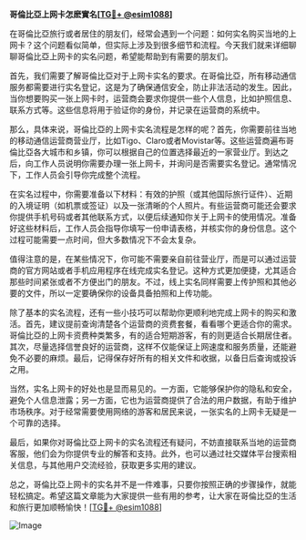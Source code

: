**哥倫比亞上网卡怎麽實名[[TG💪+ @esim1088](https://t.me/s/esim1088)]**

在哥倫比亞旅行或者居住的朋友们，经常会遇到一个问题：如何实名购买当地的上网卡？这个问题看似简单，但实际上涉及到很多细节和流程。今天我们就来详细聊聊哥倫比亞上网卡的实名问题，希望能帮助到有需要的朋友们。

首先，我们需要了解哥倫比亞对于上网卡实名的要求。在哥倫比亞，所有移动通信服务都需要进行实名登记，这是为了确保通信安全，防止非法活动的发生。因此，当你想要购买一张上网卡时，运营商会要求你提供一些个人信息，比如护照信息、联系方式等。这些信息将用于验证你的身份，并记录在运营商的系统中。

那么，具体来说，哥倫比亞的上网卡实名流程是怎样的呢？首先，你需要前往当地的移动通信运营商营业厅，比如Tigo、Claro或者Movistar等。这些运营商遍布哥倫比亞各大城市和乡镇，你可以根据自己的位置选择最近的一家营业厅。到达之后，向工作人员说明你需要办理一张上网卡，并询问是否需要实名登记。通常情况下，工作人员会引导你完成整个流程。

在实名过程中，你需要准备以下材料：有效的护照（或其他国际旅行证件）、近期的入境证明（如机票或签证）以及一张清晰的个人照片。有些运营商可能还会要求你提供手机号码或者其他联系方式，以便后续通知你关于上网卡的使用情况。准备好这些材料后，工作人员会指导你填写一份申请表格，并核实你的身份信息。这个过程可能需要一点时间，但大多数情况下不会太复杂。

值得注意的是，在某些情况下，你可能不需要亲自前往营业厅，而是可以通过运营商的官方网站或者手机应用程序在线完成实名登记。这种方式更加便捷，尤其适合那些时间紧张或者不方便出门的朋友。不过，线上实名同样需要上传护照和其他必要的文件，所以一定要确保你的设备具备拍照和上传功能。

除了基本的实名流程，还有一些小技巧可以帮助你更顺利地完成上网卡的购买和激活。首先，建议提前查询清楚各个运营商的资费套餐，看看哪个更适合你的需求。哥倫比亞的上网卡资费种类繁多，有的适合短期游客，有的则更适合长期居住者。其次，尽量选择信誉良好的运营商，这样不仅能保证上网速度和服务质量，还能避免不必要的麻烦。最后，记得保存好所有的相关文件和收据，以备日后查询或投诉之用。

当然，实名上网卡的好处也是显而易见的。一方面，它能够保护你的隐私和安全，避免个人信息泄露；另一方面，它也为运营商提供了合法的用户数据，有助于维护市场秩序。对于经常需要使用网络的游客和居民来说，一张实名的上网卡无疑是一个可靠的选择。

最后，如果你对哥倫比亞上网卡的实名流程还有疑问，不妨直接联系当地的运营商客服，他们会为你提供专业的解答和支持。此外，也可以通过社交媒体平台搜索相关信息，与其他用户交流经验，获取更多实用的建议。

总之，哥倫比亞上网卡的实名并不是一件难事，只要你按照正确的步骤操作，就能轻松搞定。希望这篇文章能为大家提供一些有用的参考，让大家在哥倫比亞的生活和旅行更加顺畅愉快！[[TG💪+ @esim1088](https://t.me/s/esim1088)]  

![Image](https://i.postimg.cc/4NQfJmqS/Snipaste-2025-05-13-00-14-12.png)